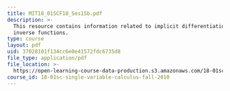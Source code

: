 ```yaml
---
title: MIT18_01SCF10_Ses15b.pdf
description: >-
  This resource contains information related to implicit differentiation and
  inverse functions.
type: course
layout: pdf
uid: 37028101f134cc6e0e41572fdc6735d8
file_type: application/pdf
file_location: >-
  https://open-learning-course-data-production.s3.amazonaws.com/18-01sc-single-variable-calculus-fall-2010/37028101f134cc6e0e41572fdc6735d8_MIT18_01SCF10_Ses15b.pdf
course_id: 18-01sc-single-variable-calculus-fall-2010
---
```

